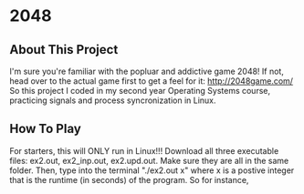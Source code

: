 # 2048

## About This Project
I'm sure you're familiar with the popluar and addictive game 2048! If not, head over to the actual game first to get a feel 
for it: http://2048game.com/ 
So this project I coded in my second year Operating Systems course, practicing signals and process syncronization in Linux.

## How To Play
For starters, this will ONLY run in Linux!!!
Download all three executable files: ex2.out, ex2_inp.out, ex2.upd.out. Make sure they are all in the same folder. Then, type
into the terminal "./ex2.out x" where x is a postive integer that is the runtime (in seconds) of the program. So for instance,
